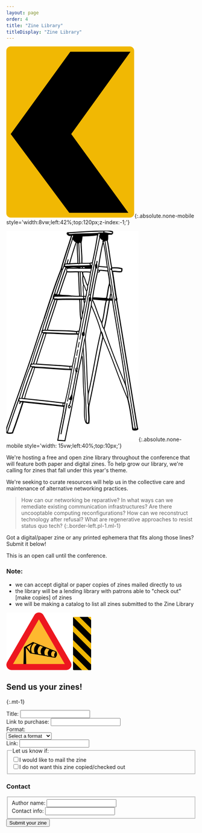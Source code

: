 ```yaml
---
layout: page
order: 4
title: "Zine Library"
titleDisplay: "Zine Library"
---
```


![Left road sign](/images/vector-art/road-sign.svg){:.absolute.none-mobile style='width:8vw;left:42%;top:120px;z-index:-1;'}

![Ladder](/images/vector-art/ladder.svg){:.absolute.none-mobile style='width: 15vw;left:40%;top:10px;'}

We're hosting a free and open zine library throughout the conference that will feature both paper and digital zines. To help grow our library, we're calling for zines that fall under this year's theme. 

We're seeking to curate resources will help us in the collective care and maintenance of alternative networking practices.

> How can our networking be reparative? In what ways can we remediate existing communication infrastructures? Are there uncooptable computing reconfigurations? How can we reconstruct technology after refusal? What are regenerative approaches to resist status quo tech?
{:.border-left.pl-1.ml-1}

Got a digital/paper zine or any printed ephemera that fits along those lines? Submit it below!

This is an open call until the conference.

### Note: 
- we can accept digital or paper copies of zines mailed directly to us 
- the library will be a lending library with patrons able to "check out" [make copies] of zines
- we will be making a catalog to list all zines submitted to the Zine Library

<div class="relative none-mobile">
  <img alt="Windsock sign" src="/images/vector-art/windsock.svg" class="absolute" style="width:18vw;left:40%;top:40px;z-index:-1;" />
  <img alt="Rectangular hatched sign" src="/images/vector-art/sign-rectangular.svg" class="absolute" style="width:5vw;left:38%;top:100px;z-index:-2;" />
</div>

## Send us your zines!
{:.mt-1}

<form action="https://formspree.io/orga@ournetworks.ca" class="form-container" method="POST">
  <div class="mb-2">
    <div class="w-33">
      <label class="fw-bold" for="zine-name">Title:</label>
      <input type="text" id="zine-name" class="input mb-1 w-100" name="zine-name" required>
    </div>
    <div class="w-33">
      <label class="fw-bold" for="zine-purchase-link">Link to purchase:</label>
      <input type="text" id="zine-purchase-link" class="input mb-1 w-100" name="zine-purchase-link" required>
    </div>
    <div class="w-33">
      <label class="fw-bold" for="zine-format">Format:</label><br />
      <select name="zine-format" id="zine-format" class="input input-select mb-1" required>
        <option value="select">Select a format</option>
        <option value="digital">Dat/Digital</option>
        <option value="paper">Paper</option>
        <option value="other">Other ephemera</option>
      </select>
    </div>
    <div class="w-33" id="zine-link-field">
      <label class="fw-bold" for="zine-link">Link:</label>
      <input type="text" id="zine-link" class="input mb-1 w-100" name="zine-link" required>
    </div>
    <fieldset class="p-0 m-0" id="zine-options">
      <legend class="mb-1">Let us know if:</legend>
      <div class="flex mb-05 flex-align-baseline" id="zine-mailed">
        <input type="checkbox" class="mr-05" id="mailed" name="zine-mailed" value="mailed"><label class="fw-bold" for="mailed">I would like to mail the zine</label>
      </div>
      <div class="flex mb-05 flex-align-baseline" id="zine-copied">
        <input type="checkbox" class="mr-05" id="copied" name="zine-copy-permission" value="not copied"><label class="fw-bold" for="copied">I do not want this zine copied/checked out</label>
      </div>
    </fieldset>
  </div>
  <div class="mb-2">
    <h3>Contact</h3>
    <fieldset class="p-0 m-0">
    <div class="flex">
      <div class="w-33">
        <label class="fw-bold" for="author">Author name:</label>
        <input type="text" id="author" class="input mb-1 w-100" name="author" required>
      </div>
      <div class="w-33 ml-1">
        <label class="fw-bold" for="contact">Contact info:</label>
        <input type="text" id="contact" class="input mb-1 w-100" name="contact">
      </div>
    </div>
    </fieldset>
  </div>
  <input type="submit" name="submit" value="Submit your zine" class="button button-primary mb-2">
  <input type="hidden" name="_format" value="plain">
  <input type="hidden" name="_subject" value="zine submitted">
  <input type="hidden" name="_next" value="//ournetworks.ca/zine-library?update=submitted">
</form>
